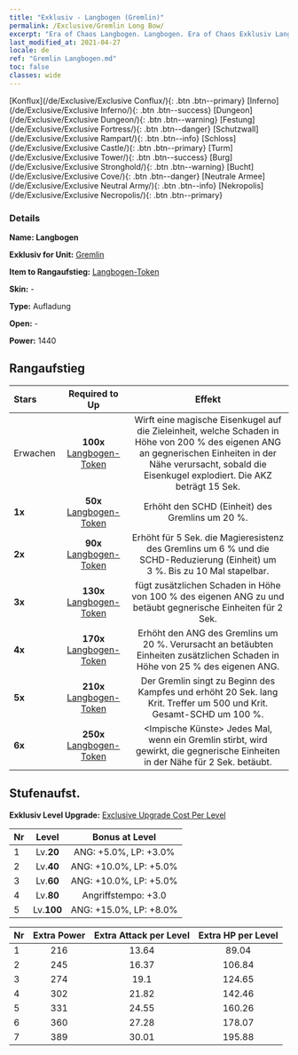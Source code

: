 ```yaml
---
title: "Exklusiv - Langbogen (Gremlin)"
permalink: /Exclusive/Gremlin Long Bow/
excerpt: "Era of Chaos Langbogen. Langbogen. Era of Chaos Exklusiv Langbogen. Gremlin Exklusiv."
last_modified_at: 2021-04-27
locale: de
ref: "Gremlin Langbogen.md"
toc: false
classes: wide
---
```

 [Konflux](/de/Exclusive/Exclusive Conflux/){: .btn .btn--primary} [Inferno](/de/Exclusive/Exclusive Inferno/){: .btn .btn--success} [Dungeon](/de/Exclusive/Exclusive Dungeon/){: .btn .btn--warning} [Festung](/de/Exclusive/Exclusive Fortress/){: .btn .btn--danger} [Schutzwall](/de/Exclusive/Exclusive Rampart/){: .btn .btn--info} [Schloss](/de/Exclusive/Exclusive Castle/){: .btn .btn--primary} [Turm](/de/Exclusive/Exclusive Tower/){: .btn .btn--success} [Burg](/de/Exclusive/Exclusive Stronghold/){: .btn .btn--warning} [Bucht](/de/Exclusive/Exclusive Cove/){: .btn .btn--danger} [Neutrale Armee](/de/Exclusive/Exclusive Neutral Army/){: .btn .btn--info} [Nekropolis](/de/Exclusive/Exclusive Necropolis/){: .btn .btn--primary} 

### Details
 **Name: Langbogen** 

 **Exklusiv for Unit:** [Gremlin](/de/units/Gremlin/) 

 **Item to Rangaufstieg:** [Langbogen-Token](/ItemsDE/con_914/)

 **Skin:** -

 **Type:** Aufladung

 **Open:** -

 **Power:** 1440

## Rangaufstieg

  |     Stars    |  Required to Up | Effekt |
  |:-------------|:---------------:|:---------------:|
  |  Erwachen  | **100x** [Langbogen-Token](/ItemsDE/con_914/) | <Magische Bombe> Wirft eine magische Eisenkugel auf die Zieleinheit, welche Schaden in Höhe von 200 % des eigenen ANG an gegnerischen Einheiten in der Nähe verursacht, sobald die Eisenkugel explodiert. Die AKZ beträgt 15 Sek. |
  | **1x** <i class="fas fa-star"/> | **50x** [Langbogen-Token](/ItemsDE/con_914/) | Erhöht den SCHD (Einheit) des Gremlins um 20 %. |
  | **2x** <i class="fas fa-star"/> | **90x** [Langbogen-Token](/ItemsDE/con_914/) | <Magisches Erwachen> Erhöht für 5 Sek. die Magieresistenz des Gremlins um 6 % und die SCHD-Reduzierung (Einheit) um 3 %. Bis zu 10 Mal stapelbar. |
  | **3x** <i class="fas fa-star"/> | **130x** [Langbogen-Token](/ItemsDE/con_914/) | <Magische Bombe> fügt zusätzlichen Schaden in Höhe von 100 % des eigenen ANG zu und betäubt gegnerische Einheiten für 2 Sek. |
  | **4x** <i class="fas fa-star"/> | **170x** [Langbogen-Token](/ItemsDE/con_914/) | Erhöht den ANG des Gremlins um 20 %. Verursacht an betäubten Einheiten zusätzlichen Schaden in Höhe von 25 % des eigenen ANG. |
  | **5x** <i class="fas fa-star"/> | **210x** [Langbogen-Token](/ItemsDE/con_914/) | Der Gremlin singt zu Beginn des Kampfes und erhöht 20 Sek. lang Krit. Treffer um 500 und Krit. Gesamt-SCHD um 100 %. |
  | **6x** <i class="fas fa-star"/> | **250x** [Langbogen-Token](/ItemsDE/con_914/) | <Impische Künste> Jedes Mal, wenn ein Gremlin stirbt, wird <Magische Bombe> gewirkt, die gegnerische Einheiten in der Nähe für 2 Sek. betäubt. |


## Stufenaufst.
 **Exklusiv Level Upgrade:** [Exclusive Upgrade Cost Per Level](/Exclusive/ExclusiveUpgradeCostPerLevel/)

  |  Nr  |   Level  | Bonus at Level |
  |:-----|:--------:|:--------------:|
  | 1 | Lv.**20** | ANG: +5.0%, LP: +3.0% |
  | 2 | Lv.**40** | ANG: +10.0%, LP: +5.0% |
  | 3 | Lv.**60** | ANG: +10.0%, LP: +5.0% |
  | 4 | Lv.**80** | Angriffstempo: +3.0 |
  | 5 | Lv.**100** | ANG: +15.0%, LP: +8.0% |


  |  Nr  |  Extra Power | Extra Attack per Level | Extra HP per Level |
  |:-----|:--------:|:--------:|:--------:|
  | 1 | 216 | 13.64 | 89.04 |
  | 2 | 245 | 16.37 | 106.84 |
  | 3 | 274 | 19.1 | 124.65 |
  | 4 | 302 | 21.82 | 142.46 |
  | 5 | 331 | 24.55 | 160.26 |
  | 6 | 360 | 27.28 | 178.07 |
  | 7 | 389 | 30.01 | 195.88 |


